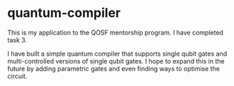 # quantum-compiler

This is my application to the QOSF mentorship program. I have completed task 3. 

I have built a simple quantum compiler that supports single qubit gates and multi-controlled versions of single qubit gates.
I hope to expand this in the future by adding parametric gates and even finding ways to optimise the circuit.
